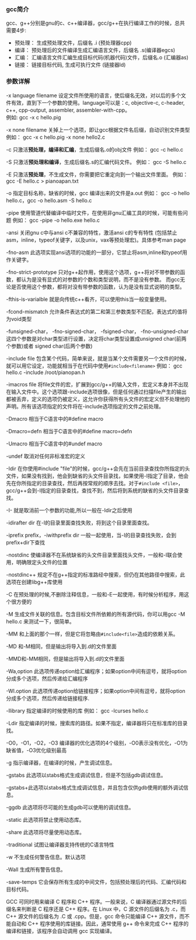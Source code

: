 ### gcc简介  

gcc、g++分别是gnu的c、c++编译器，gcc/g++在执行编译工作的时候，总共需要4步:

- 预处理： 生成预处理文件，后缀名 .i (预处理器cpp)
- 编译： 预处理后的文件编译生成汇编语言文件，后缀名 .s(编译器egcs)
- 汇编： 汇编语言文件汇编生成目标代码(机器代码)文件，后缀名.o (汇编器as)
- 链接： 链接目标代码, 生成可执行文件 (链接器ld)

### 参数详解  

-x language filename 设定文件所使用的语言，使后缀名无效，对以后的多个文件有效，直到下一个参数的使用。language可以是：c, objective-c, c-header, c++, cpp-output, assembler, assembler-with-cpp。  
例如: gcc -x c hello.pig

-x none filename 关掉上一个选项，即让gcc根据文件名后缀，自动识别文件类型
例如： gcc -x c hello.pig -x none hello2.c

-c 只激活**预处理，编译和汇编**，生成后缀名.o的obj文件
例如： gcc -c hello.c

-S 只激活**预处理和编译**，生成后缀名.s的汇编代码文件。
例如： gcc -S hello.c

-E 只激活**预处理**，不生成文件，你需要把它重定向到一个输出文件里面。
例如： gcc -E hello.c > pianoapan.txt

-o 指定目标名称，缺省的时候，gcc 编译出来的文件是a.out
例如： gcc -o hello hello.c，gcc -o hello.asm -S hello.c

-pipe 使用管道代替编译中临时文件，在使用非gnu汇编工具的时候，可能有些问题
例如： gcc -pipe -o hello.exe hello.c

-ansi 关闭gnu c中与ansi c不兼容的特性，激活ansi c的专有特性
(包括禁止asm，inline，typeof关键字，以及unix，vax等预处理宏)。具体参考man page

-fno-asm 此选项实现ansi选项的功能的一部分，它禁止将asm,inline和typeof用作关键字。

-fno-strict-prototype 只对g++起作用，使用这个选项，g++将对不带参数的函数，都认为是没有显式的对参数的个数和类型说明，而不是没有参数。 而gcc无论是否使用这个参数，都将对没有带参数的函数，认为是没有显式说明的类型。

-fthis-is-varialble 就是向传统c++看齐，可以使用this当一般变量使用。

-fcond-mismatch 允许条件表达式的第二和第三参数类型不匹配，表达式的值将为void类型

-funsigned-char， -fno-signed-char， -fsigned-char， -fno-unsigned-char
这四个参数是对char类型进行设置，决定将char类型设置成unsigned char(前两个参数)或者 signed char(后两个参数)

-include file 包含某个代码，简单来说，就是当某个文件需要另一个文件的时候，就可以用它设定，功能就相当于在代码中使用`#include<filename>`
例如： gcc hello.c -include /root/pianopan.h

-imacros file 将file文件的宏，扩展到gcc/g++的输入文件，宏定义本身并不出现在输入文件中。这个选项跟-include选项很像，但是任何通过扫描file产生的输出都被丢弃，定义的选项仍被定义，这允许你获得所有头文件的宏定义但不处理他的声明。所有该选项指定的文件将在-include选项指定的文件之前处理。

-Dmacro 相当于C语言中的#define macro

-Dmacro=defn 相当于C语言中的#define macro=defn

-Umacro 相当于C语言中的#undef macro

-undef 取消对任何非标准宏的定义

-Idir 在你使用#include "file"的时候，gcc/g++会先在当前目录查找你所指定的头文件，如果没有找到，他会到缺省的头文件目录找，如果使用-I指定了目录，他会先在你所指定的目录查找，然后再按常规的顺序去找。对于`#include <file>`，gcc/g++会到-I指定的目录查找，查找不到，然后将到系统的缺省的头文件目录查找。

-I- 就是取消前一个参数的功能,所以一般在-Idir之后使用

-idirafter dir 在-I的目录里面查找失败，将到这个目录里面查找。

-iprefix prefix，-iwithprefix dir 一般一起使用，当-I的目录查找失败，会到prefix+dir下查找

-nostdinc 使编译器不在系统缺省的头文件目录里面找头文件，一般和-I联合使用，明确限定头文件的位置

-nostdinc++ 规定不在g++指定的标准路经中搜索，但仍在其他路径中搜索，此选项在创建libg++库使用

-C 在预处理的时候,不删除注释信息，一般和-E一起使用，有时候分析程序，用这个很方便的

-M 生成文件关联的信息。包含目标文件所依赖的所有源代码，你可以用gcc -M hello.c 来测试一下，很简单。

-MM 和上面的那个一样，但是它将忽略由`#include<file>`造成的依赖关系。

-MD 和-M相同，但是输出将导入到.d的文件里面

-MMD和-MM相同，但是输出将导入到.d的文件里面

-Wa,option 此选项传递option给汇编程序；如果option中间有逗号，就将option分成多个选项，然后传递给汇编程序

-Wl.option 此选项传递option给链接程序；如果option中间有逗号，就将option分成多个选项，然后传递给链接程序.

-llibrary 指定编译的时候使用的库 例如： gcc -lcurses hello.c

-Ldir 指定编译的时候，搜索库的路径。如果不指定，编译器将只在标准库的目录找。

-O0，-O1，-O2，-O3 编译器的优化选项的4个级别，-O0表示没有优化，-O1为缺省值，-O3优化级别最高

-g 指示编译器，在编译的时候，产生调试信息。

-gstabs 此选项以stabs格式生成调试信息，但是不包括gdb调试信息。

-gstabs+此选项以stabs格式生成调试信息，并且包含仅供gdb使用的额外调试信息。

-ggdb 此选项将尽可能的生成gdb可以使用的调试信息。

-static 此选项将禁止使用动态库。

-share 此选项将尽量使用动态库。

-traditional 试图让编译器支持传统的C语言特性

-w 不生成任何警告信息。默认选项

-Wall 生成所有警告信息。

-save-temps 它会保存所有生成的中间文件，包括预处理后的代码、汇编代码和目标代码。

GCC 可同时用来编译 C 程序和 C++ 程序。一般来说，C 编译器通过源文件的后缀名来判断是 C 程序还是 C++ 程序。在 Linux 中，C 源文件的后缀名为 .c，而 C++ 源文件的后缀名为 .C 或 .cpp。但是，gcc 命令只能编译 C++ 源文件，而不能自动和 C++ 程序使用的库链接。因此，通常使用 g++ 命令来完成 C++ 程序的编译和链接，该程序会自动调用 gcc 实现编译。